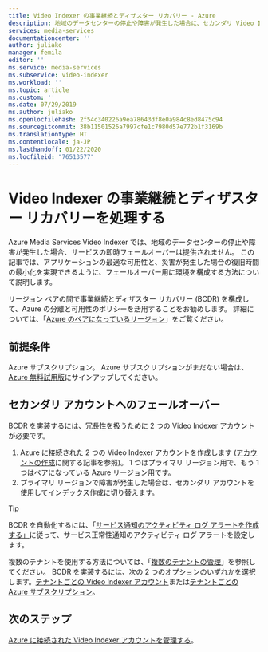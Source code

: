 ```yaml
---
title: Video Indexer の事業継続とディザスター リカバリー - Azure
description: 地域のデータセンターの停止や障害が発生した場合に、セカンダリ Video Indexer アカウントにフェールオーバーする方法について説明します。
services: media-services
documentationcenter: ''
author: juliako
manager: femila
editor: ''
ms.service: media-services
ms.subservice: video-indexer
ms.workload: ''
ms.topic: article
ms.custom: ''
ms.date: 07/29/2019
ms.author: juliako
ms.openlocfilehash: 2f54c340226a9ea78643df8e0a984c8ed8475c94
ms.sourcegitcommit: 38b11501526a7997cfe1c7980d57e772b1f3169b
ms.translationtype: HT
ms.contentlocale: ja-JP
ms.lasthandoff: 01/22/2020
ms.locfileid: "76513577"
---
```

# <a name="handle-video-indexer-business-continuity-and-disaster-recovery"></a>Video Indexer の事業継続とディザスター リカバリーを処理する

Azure Media Services Video Indexer では、地域のデータセンターの停止や障害が発生した場合、サービスの即時フェールオーバーは提供されません。 この記事では、アプリケーションの最適な可用性と、災害が発生した場合の復旧時間の最小化を実現できるように、フェールオーバー用に環境を構成する方法について説明します。

リージョン ペアの間で事業継続とディザスター リカバリー (BCDR) を構成して、Azure の分離と可用性のポリシーを活用することをお勧めします。 詳細については、「[Azure のペアになっているリージョン](https://docs.microsoft.com/azure/best-practices-availability-paired-regions)」をご覧ください。

## <a name="prerequisites"></a>前提条件 

Azure サブスクリプション。 Azure サブスクリプションがまだない場合は、[Azure 無料試用版](https://azure.microsoft.com/free/)にサインアップしてください。

## <a name="failover-to-a-secondary-account"></a>セカンダリ アカウントへのフェールオーバー

BCDR を実装するには、冗長性を扱うために 2 つの Video Indexer アカウントが必要です。

1. Azure に接続された 2 つの Video Indexer アカウントを作成します ([アカウントの作成](connect-to-azure.md)に関する記事を参照)。 1 つはプライマリ リージョン用で、もう 1 つはペアになっている Azure リージョン用です。 
1. プライマリ リージョンで障害が発生した場合は、セカンダリ アカウントを使用してインデックス作成に切り替えます。

> [!TIP]
> BCDR を自動化するには、「[サービス通知のアクティビティ ログ アラートを作成する」](../../service-health/alerts-activity-log-service-notifications.md)に従って、サービス正常性通知のアクティビティ ログ アラートを設定します。

複数のテナントを使用する方法については、「[複数のテナントの管理](manage-multiple-tenants.md)」を参照してください。 BCDR を実装するには、次の 2 つのオプションのいずれかを選択します。[テナントごとの Video Indexer アカウント](manage-multiple-tenants.md#video-indexer-account-per-tenant)または[テナントごとの Azure サブスクリプション](manage-multiple-tenants.md#azure-subscription-per-tenant)。

## <a name="next-steps"></a>次のステップ

[Azure に接続された Video Indexer アカウントを管理する](manage-account-connected-to-azure.md)。
